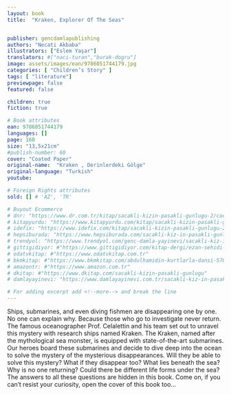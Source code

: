 ```yaml
---
layout: book
title:  "Kraken, Explorer Of The Seas"


publisher: gencdamlapublishing
authors: "Necati Akbaba"
illustrators: ["Eslem Yaşar"]
translators: #["naci-turan","burak-dogru"]
image: assets/images/ean/9786051744179.jpg
categories: [ "Children’s Story" ]
tags: [ "literature"]
previewpage: false
featured: false

children: true
fiction: true

# Book attributes
ean: 9786051744179
languages: []
page: 160
size: "13,5x21cm"
#publish-number: 60
cover: "Coated Paper"
original-name:  "Kraken , Derinlerdeki Gölge"
original-language: "Turkish"
youtube:

# Foreign Rights attributes
sold: [] # 'AZ', 'TR'

# Buyout Ecommerce
# dnr: "https://www.dr.com.tr/kitap/sacakli-kizin-pasakli-gunlugu-2/cocuk-ve-genclik/genclik-10-yas/roman-oyku/urunno=0001893059001"
# kitapyurdu: "https://www.kitapyurdu.com/kitap/sacakli-kizin-pasakli-gunlugu-2-/560122.html&filter_name=Sa%C3%A7akl%C4%B1+K%C4%B1z%27%C4%B1n+Pasakl%C4%B1+G%C3%BCnl%C3%BC%C4%9F%C3%BC+2"
# idefix: "https://www.idefix.com/kitap/sacakli-kizin-pasakli-gunlugu-2/cocuk-ve-genclik/genclik-10-yas/roman-oyku/urunno=0001893059001"
# hepsiburada: "https://www.hepsiburada.com/sacakli-kiz-in-pasakli-gunlugu-2-damla-yayinevi-p-HBV000012ER86"
# trendyol: "https://www.trendyol.com/genc-damla-yayinevi/sacakli-kiz-in-pasakli-gunlugu-2-p-54825777"
# gittigidiyor: #"https://www.gittigidiyor.com/kitap-dergi/ezan-sehidi-adnan-menderes_pdp_732728793"
# odatvkitap: #"https://www.odatvkitap.com.tr"
# bkmkitap: #"https://www.bkmkitap.com/abdulhamidin-kurtlarla-dansi-578226"
# amazontr: #"https://www.amazon.com.tr"
# dkitap: #"https://www.dkitap.com/sacakli-kizin-pasakli-gunlugu"
# damlayayinevi: "https://www.damlayayinevi.com.tr/sacakli-kiz-in-pasakli-gunlugu-2-bu-iste-bi-terslik-var"

# For adding excerpt add <!--more--> and break the line
---
```

Ships, submarines, and even diving fishmen are disappearing one by one.
No one can explain why. Because those who go to investigate never return.
The famous oceanographer Prof. Celalettin and his team set out to unravel
this mystery with research ships named Kraken. The Kraken, named after
the mythological sea monster, is equipped with state-of-the-art submarines.
Our heroes board these submarines and decide to dive deep into the ocean
to solve the mystery of the mysterious disappearances. Will they be able to
solve this mystery? What if they disappear too? What lies beneath the sea?
Why is no one returning? Could there be different life forms under the sea?
The answers to all these questions are hidden in this book. Come on, if you
can’t resist your curiosity, open the cover of this book too...
<!--more--> 

